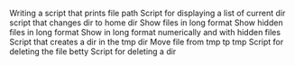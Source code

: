 Writing a script that prints file path
Script for displaying a list of current dir
script that changes dir to home dir
Show files in long format
Show hidden files in long format
Show in long format numerically and with hidden files
Script that creates a dir in the tmp dir
Move file from tmp tp tmp
Script for deleting the file betty
Script for deleting a dir
